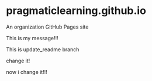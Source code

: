 # pragmaticlearning.github.io
An organization GitHub Pages site

This is my message!!!

This is update_readme branch

change it!

now i change it!!!
